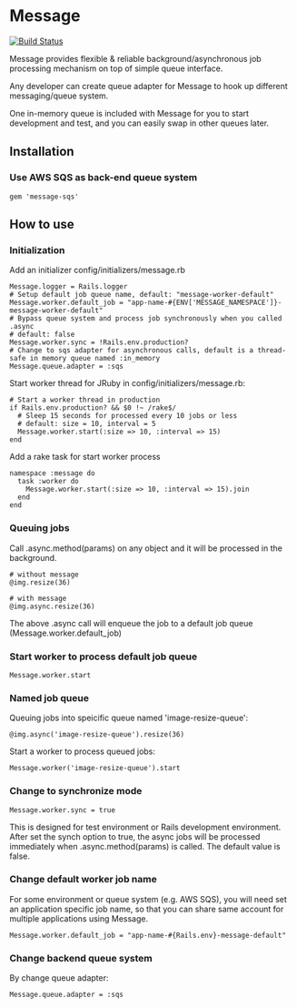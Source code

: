 # Message

[![Build Status](https://travis-ci.org/xli/message.svg?branch=master)](https://travis-ci.org/xli/message)


Message provides flexible & reliable background/asynchronous job processing mechanism on top of simple queue interface.

Any developer can create queue adapter for Message to hook up different messaging/queue system.

One in-memory queue is included with Message for you to start development and test,
and you can easily swap in other queues later.


## Installation


### Use AWS SQS as back-end queue system

    gem 'message-sqs'

## How to use

### Initialization

Add an initializer config/initializers/message.rb

    Message.logger = Rails.logger
    # Setup default job queue name, default: "message-worker-default"
    Message.worker.default_job = "app-name-#{ENV['MESSAGE_NAMESPACE']}-message-worker-default"
    # Bypass queue system and process job synchronously when you called .async
    # default: false
    Message.worker.sync = !Rails.env.production?
    # Change to sqs adapter for asynchronous calls, default is a thread-safe in memory queue named :in_memory
    Message.queue.adapter = :sqs

Start worker thread for JRuby in config/initializers/message.rb:

    # Start a worker thread in production
    if Rails.env.production? && $0 !~ /rake$/
      # Sleep 15 seconds for processed every 10 jobs or less
      # default: size = 10, interval = 5
      Message.worker.start(:size => 10, :interval => 15)
    end

Add a rake task for start worker process

    namespace :message do
      task :worker do
        Message.worker.start(:size => 10, :interval => 15).join
      end
    end

### Queuing jobs


Call .async.method(params) on any object and it will be processed in the background.

    # without message
    @img.resize(36)

    # with message
    @img.async.resize(36)

The above .async call will enqueue the job to a default job queue (Message.worker.default_job)

### Start worker to process default job queue

    Message.worker.start

### Named job queue

Queuing jobs into speicific queue named 'image-resize-queue':

    @img.async('image-resize-queue').resize(36)

Start a worker to process queued jobs:

    Message.worker('image-resize-queue').start

### Change to synchronize mode

    Message.worker.sync = true

This is designed for test environment or Rails development environment.
After set the synch option to true, the async jobs will be processed immediately when .async.method(params) is called.
The default value is false.

### Change default worker job name

For some environment or queue system (e.g. AWS SQS), you will need set an application specific job name, so that you can share same account for multiple applications using Message.

    Message.worker.default_job = "app-name-#{Rails.env}-message-default"

### Change backend queue system

By change queue adapter:

    Message.queue.adapter = :sqs

